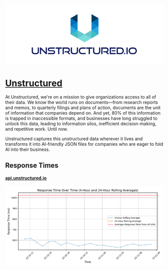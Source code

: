 [![Visit Unstructured](imagePreview.png)](https://unstructured.io)

# [Unstructured](https://unstructured.io)

At Unstructured, we're on a mission to give organizations access to all of their data. We know the world runs on documents—from research reports and memos, to quarterly filings and plans of action, documents are the unit of information that companies depend on. And yet, 80% of this information is trapped in inaccessible formats, and businesses have long struggled to unlock this data, leading to information silos, inefficient decision-making, and repetitive work. Until now.

Unstructured captures this unstructured data wherever it lives and transforms it into AI-friendly JSON files for companies who are eager to fold AI into their business.

## Response Times

#### [api.unstructured.io](https://api.unstructured.io)

![api.unstructured.io](response-time-charts/api.unstructured.io.png)

